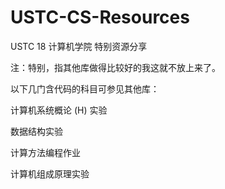 # USTC-CS-Resources
USTC 18 计算机学院 特别资源分享

注：特别，指其他库做得比较好的我这就不放上来了。



以下几门含代码的科目可参见其他库：

计算机系统概论 (H) 实验

数据结构实验

计算方法编程作业

计算机组成原理实验



